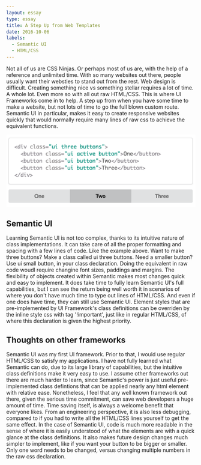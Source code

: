 ```yaml
---
layout: essay
type: essay
title: A Step Up from Web Templates
date: 2016-10-06
labels:
  - Semantic UI
  - HTML/CSS
---
```

Not all of us are CSS Ninjas. Or perhaps most of us are, with the help of a reference and unlimited time. With so many
websites out there, people usually want their websties to stand out from the rest. Web design is difficult. Creating 
something nice vs something stellar requires a lot of time. A whole lot. Even more so with all out raw HTML/CSS. This 
is where UI Frameworks come in to help. A step up from when you have some time to make a website, but not lots of time 
to go the full blown custom route. Semantic UI in particular, makes it easy to create responsive websites quickly that would
normally require many lines of raw css to achieve the equivalent functions.

<img class="ui centered image" src="/images/s_ui.png">

## Semantic UI
Learning Semantic UI is not too complex, thanks to its intuitive nature of class implementations. It can take care of all
the proper formatting and spacing with a few lines of code. Like the example above. Want to make three buttons? Make a class
called ui three buttons. Need a smaller button? Use ui small button, in your class declaration. Doing the equivalent in raw 
code woudl require changine font sizes, paddings and margins. The flexibility of objects created within Semantic makes
most changes quick and easy to implement. It does take time to fully learn Semantic UI's full capabilities, but I can
see the return being well worth it in scenarios of where you don't have much time to type out lines of HTML/CSS.
And even if one does have time, they can still use Semantic UI. Element styles that are pre-implemented by UI Framework's class 
definitions can be overriden by the inline style css with tag '!important', just like in regular HTML/CSS, of where this 
declaration is given the highest priority.

## Thoughts on other frameworks
Semantic UI was my first UI framework. Prior to that, I would use regular HTML/CSS to satisfy my applications. I have not
fully learned what Semantic can do, due to its large library of capabilities, but the intuitive class definitions make it
very easy to use. I assume other frameworks out there are much harder to learn, since Semantic's power is just useful 
pre-implemented class defintions that can be applied nearly any html element with relative ease. Nonetheless, I feel that any
well known framework out there, given the serious time commitment, can save web developers a huge amount of time. Time saving itself, is always a welcome benefit that everyone likes. From an engineering perspective, it is also less debugging, compared to if you had to write all the HTML/CSS lines 
yourself to get the same effect. In the case of Semantic UI, code is much more readable in the sense of where it is easily
understood of what the elements are with a quick glance at the class definitions. It also makes future design changes
much simpler to implement, like if you want your button to be bigger or smaller. Only one word needs to be changed, versus
changing multiple numbers in the raw css declaration.



